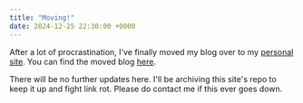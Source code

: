 ```yaml
---
title: "Moving!"
date: 2024-12-25 22:30:00 +0000
---
```

After a lot of procrastination, I've finally moved my blog over to my
[personal site][gmscorner]. You can find the moved blog [here][gmscorner-blog].

There will be no further updates here. I'll be archiving this site's repo to
keep it up and fight link rot. Please do contact me if this ever goes down.

[gmscorner]: https://gmscorner.dev
[gmscorner-blog]: https://gmscorner.dev/blog/
